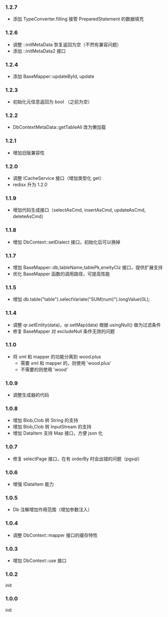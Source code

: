 ### 1.2.7
* 添加 TypeConverter.filling 接管 PreparedStatement 的数据填充

### 1.2.6
* 调整 ::initMetaData 恢复返回为空（不然有兼容问题）
* 添加 ::initMetaData2 接口


### 1.2.4

* 添加 BaseMapper::updateById, update

### 1.2.3

* 初始化元信息返回为 bool （之前为空）

### 1.2.2

* DbContextMetaData::getTableAll 改为懒加载

### 1.2.1

* 增加旧版兼容性

### 1.2.0

* 调整 ICacheService 接口（增加类型化 get）
* redisx 升为 1.2.0

### 1.1.9

* 增加代码生成接口（selectAsCmd, insertAsCmd, updateAsCmd, deleteAsCmd）

### 1.1.8

* 增加 DbContext::setDialect 接口，初始化后可以换掉

### 1.1.7

* 增加 BaseMapper::db,tableName,tablePk,eneityClz 接口，提供扩展支持
* 优化 BaseMapper 函数的调用路径，可提高性能

### 1.1.5

* 增加 db.table("table").selectVariate("SUM(num)").longValue(0L);

### 1.1.4

* 调整 qr.setEntity(data)，qr.setMap(data) 根据 usingNull() 做为过滤条件
* 修复 BaseMapper 对 excludeNull 条件无效的问题

### 1.1.0
* 将 xml 和 mapper 的功能分离到 wood.plus
  * 需要 xml 和 mapper 的，则使用 'wood.plus'
  * 不需要的则使用 'wood'

### 1.0.9
* 调整生成器的代码

### 1.0.8
* 增加 Blob,Clob 转 String 的支持
* 增加 Blob,Clob 转 InputStream 的支持
* 增加 DataItem 支持 Map 接口，方便 json 化

### 1.0.7
* 修复 selectPage 接口，在有 orderBy 时会出错的问题（pgsql）

### 1.0.6
* 增强 IDataItem 能力

### 1.0.5
* Db 注解增加作用范围（增加参数注入）

### 1.0.4
* 调整 DbContext::mapper 接口的缓存特性

### 1.0.3
* 增加 DbContext::use 接口

### 1.0.2
init

### 1.0.0
init